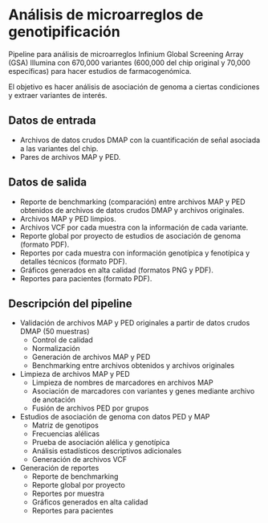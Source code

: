 # Análisis de microarreglos de genotipificación

Pipeline para análisis de microarreglos Infinium Global Screening Array (GSA) Illumina con 670,000 variantes (600,000 del chip original y 70,000 específicas) para hacer estudios de farmacogenómica.

El objetivo es hacer análisis de asociación de genoma a ciertas condiciones y extraer variantes de interés.

## Datos de entrada

* Archivos de datos crudos DMAP con la cuantificación de señal asociada a las variantes del chip.
* Pares de archivos MAP y PED.

## Datos de salida

* Reporte de benchmarking (comparación) entre archivos MAP y PED obtenidos de archivos de datos crudos DMAP y archivos originales.
* Archivos MAP y PED limpios.
* Archivos VCF por cada muestra con la información de cada variante.
* Reporte global por proyecto de estudios de asociación de genoma (formato PDF).
* Reportes por cada muestra con información genotípica y fenotípica y detalles técnicos (formato PDF).
* Gráficos generados en alta calidad (formatos PNG y PDF).
* Reportes para pacientes (formato PDF).

## Descripción del pipeline

* Validación de archivos MAP y PED originales a partir de datos crudos DMAP (50 muestras)
	* Control de calidad
	* Normalización
	* Generación de archivos MAP y PED
	* Benchmarking entre archivos obtenidos y archivos originales
* Limpieza de archivos MAP y PED
	* Limpieza de nombres de marcadores en archivos MAP
	* Asociación de marcadores con variantes y genes mediante archivo de anotación
	* Fusión de archivos PED por grupos
* Estudios de asociación de genoma con datos PED y MAP
	* Matriz de genotipos
	* Frecuencias alélicas
	* Prueba de asociación alélica y genotípica
	* Análisis estadísticos descriptivos adicionales
	* Generación de archivos VCF
* Generación de reportes
	* Reporte de benchmarking
	* Reporte global por proyecto
	* Reportes por muestra
	* Gráficos generados en alta calidad
	* Reportes para pacientes